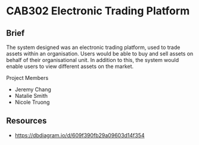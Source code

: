 # CAB302 Electronic Trading Platform

## Brief

The system designed was an electronic trading platform, used to trade assets within an organisation. Users would be able to buy and sell assets on behalf of their organisational unit. In addition to this, the system would enable users to view different assets on the market.

Project Members
* Jeremy Chang
* Natalie Smith
* Nicole Truong

## Resources
* https://dbdiagram.io/d/609f390fb29a09603d14f354